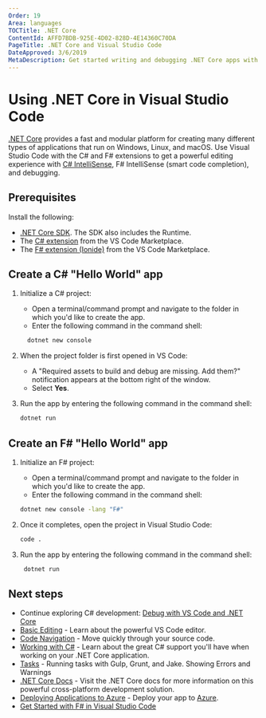```yaml
---
Order: 19
Area: languages
TOCTitle: .NET Core
ContentId: AFFD7BDB-925E-4D02-828D-4E14360C70DA
PageTitle: .NET Core and Visual Studio Code
DateApproved: 3/6/2019
MetaDescription: Get started writing and debugging .NET Core apps with Visual Studio Code.
---
```

# Using .NET Core in Visual Studio Code

[.NET Core](https://docs.microsoft.com/dotnet/core) provides a fast and modular platform for creating many different types of applications that run on Windows, Linux, and macOS. Use Visual Studio Code with the C# and F# extensions to get a powerful editing experience with [C# IntelliSense](https://docs.microsoft.com/visualstudio/ide/visual-csharp-intellisense), F# IntelliSense (smart code completion), and debugging.

## Prerequisites

Install the following:

* [.NET Core SDK](https://dotnet.microsoft.com/download). The SDK also includes the Runtime.
* The [C# extension](https://marketplace.visualstudio.com/items?itemName=ms-dotnettools.csharp) from the VS Code Marketplace.
* The [F# extension (Ionide)](https://marketplace.visualstudio.com/items?itemName=Ionide.Ionide-fsharp) from the VS Code Marketplace.

## Create a C# "Hello World" app

1. Initialize a C# project:

   * Open a terminal/command prompt and navigate to the folder in which you'd like to create the app.
   * Enter the following command in the command shell:

   ```cmd
     dotnet new console
   ```

2. When the project folder is first opened in VS Code:

   * A "Required assets to build and debug are missing. Add them?" notification appears at the bottom right of the window.
   * Select **Yes**.

3. Run the app by entering the following command in the command shell:

   ```cmd
   dotnet run
   ```

## Create an F# "Hello World" app

1. Initialize an F# project:

   * Open a terminal/command prompt and navigate to the folder in which you'd like to create the app.
   * Enter the following command in the command shell:

   ```cmd
   dotnet new console -lang "F#"
   ```

2. Once it completes, open the project in Visual Studio Code:

   ```cmd
   code .
   ```

3. Run the app by entering the following command in the command shell:

   ```cmd
    dotnet run
   ```

## Next steps

* Continue exploring C# development: [Debug with VS Code and .NET Core](https://docs.microsoft.com/dotnet/articles/csharp/getting-started/with-visual-studio-code#debug)
* [Basic Editing](/docs/editor/codebasics.md) - Learn about the powerful VS Code editor.
* [Code Navigation](/docs/editor/editingevolved.md) - Move quickly through your source code.
* [Working with C#](/docs/languages/csharp.md) - Learn about the great C# support you'll have when working on your .NET Core application.
* [Tasks](/docs/editor/tasks.md) - Running tasks with Gulp, Grunt, and Jake.  Showing Errors and Warnings
* [.NET Core Docs](https://docs.microsoft.com/dotnet/core/) - Visit the .NET Core docs for more information on this powerful cross-platform development solution.
* [Deploying Applications to Azure](/docs/azure/deployment.md) - Deploy your app to [Azure](https://azure.microsoft.com).
* [Get Started with F# in Visual Studio Code](https://docs.microsoft.com/dotnet/fsharp/get-started/get-started-vscode)
